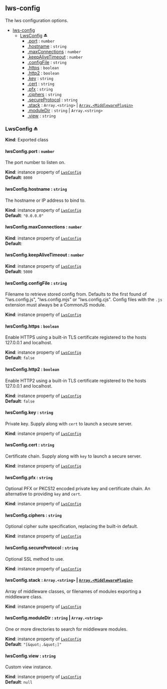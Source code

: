<a name="module_lws-config"></a>

## lws-config
The lws configuration options.


* [lws-config](#module_lws-config)
    * [LwsConfig](#exp_module_lws-config--LwsConfig) ⏏
        * [.port](#module_lws-config--LwsConfig+port) : <code>number</code>
        * [.hostname](#module_lws-config--LwsConfig+hostname) : <code>string</code>
        * [.maxConnections](#module_lws-config--LwsConfig+maxConnections) : <code>number</code>
        * [.keepAliveTimeout](#module_lws-config--LwsConfig+keepAliveTimeout) : <code>number</code>
        * [.configFile](#module_lws-config--LwsConfig+configFile) : <code>string</code>
        * [.https](#module_lws-config--LwsConfig+https) : <code>boolean</code>
        * [.http2](#module_lws-config--LwsConfig+http2) : <code>boolean</code>
        * [.key](#module_lws-config--LwsConfig+key) : <code>string</code>
        * [.cert](#module_lws-config--LwsConfig+cert) : <code>string</code>
        * [.pfx](#module_lws-config--LwsConfig+pfx) : <code>string</code>
        * [.ciphers](#module_lws-config--LwsConfig+ciphers) : <code>string</code>
        * [.secureProtocol](#module_lws-config--LwsConfig+secureProtocol) : <code>string</code>
        * [.stack](#module_lws-config--LwsConfig+stack) : <code>Array.&lt;string&gt;</code> \| [<code>Array.&lt;MiddlewarePlugin&gt;</code>](https://github.com/lwsjs/lws/blob/master/doc/middleware-plugin.md)
        * [.moduleDir](#module_lws-config--LwsConfig+moduleDir) : <code>string</code> \| <code>Array.&lt;string&gt;</code>
        * [.view](#module_lws-config--LwsConfig+view) : <code>string</code>

<a name="exp_module_lws-config--LwsConfig"></a>

### LwsConfig ⏏
**Kind**: Exported class  
<a name="module_lws-config--LwsConfig+port"></a>

#### lwsConfig.port : <code>number</code>
The port number to listen on.

**Kind**: instance property of [<code>LwsConfig</code>](#exp_module_lws-config--LwsConfig)  
**Default**: <code>8000</code>  
<a name="module_lws-config--LwsConfig+hostname"></a>

#### lwsConfig.hostname : <code>string</code>
The hostname or IP address to bind to.

**Kind**: instance property of [<code>LwsConfig</code>](#exp_module_lws-config--LwsConfig)  
**Default**: <code>&quot;0.0.0.0&quot;</code>  
<a name="module_lws-config--LwsConfig+maxConnections"></a>

#### lwsConfig.maxConnections : <code>number</code>
**Kind**: instance property of [<code>LwsConfig</code>](#exp_module_lws-config--LwsConfig)  
**Default**: <code></code>  
<a name="module_lws-config--LwsConfig+keepAliveTimeout"></a>

#### lwsConfig.keepAliveTimeout : <code>number</code>
**Kind**: instance property of [<code>LwsConfig</code>](#exp_module_lws-config--LwsConfig)  
**Default**: <code>5000</code>  
<a name="module_lws-config--LwsConfig+configFile"></a>

#### lwsConfig.configFile : <code>string</code>
Filename to retrieve stored config from. Defaults to the first found of "lws.config.js", "lws.config.mjs" or "lws.config.cjs". Config files with the `.js` extension must always be a CommonJS module.

**Kind**: instance property of [<code>LwsConfig</code>](#exp_module_lws-config--LwsConfig)  
<a name="module_lws-config--LwsConfig+https"></a>

#### lwsConfig.https : <code>boolean</code>
Enable HTTPS using a built-in TLS certificate registered to the hosts 127.0.0.1 and localhost.

**Kind**: instance property of [<code>LwsConfig</code>](#exp_module_lws-config--LwsConfig)  
**Default**: <code>false</code>  
<a name="module_lws-config--LwsConfig+http2"></a>

#### lwsConfig.http2 : <code>boolean</code>
Enable HTTP2 using a built-in TLS certificate registered to the hosts 127.0.0.1 and localhost.

**Kind**: instance property of [<code>LwsConfig</code>](#exp_module_lws-config--LwsConfig)  
**Default**: <code>false</code>  
<a name="module_lws-config--LwsConfig+key"></a>

#### lwsConfig.key : <code>string</code>
Private key. Supply along with `cert` to launch a secure server.

**Kind**: instance property of [<code>LwsConfig</code>](#exp_module_lws-config--LwsConfig)  
<a name="module_lws-config--LwsConfig+cert"></a>

#### lwsConfig.cert : <code>string</code>
Certificate chain. Supply along with `key` to launch a secure server.

**Kind**: instance property of [<code>LwsConfig</code>](#exp_module_lws-config--LwsConfig)  
<a name="module_lws-config--LwsConfig+pfx"></a>

#### lwsConfig.pfx : <code>string</code>
Optional PFX or PKCS12 encoded private key and certificate chain. An alternative to providing `key` and `cert`.

**Kind**: instance property of [<code>LwsConfig</code>](#exp_module_lws-config--LwsConfig)  
<a name="module_lws-config--LwsConfig+ciphers"></a>

#### lwsConfig.ciphers : <code>string</code>
Optional cipher suite specification, replacing the built-in default.

**Kind**: instance property of [<code>LwsConfig</code>](#exp_module_lws-config--LwsConfig)  
<a name="module_lws-config--LwsConfig+secureProtocol"></a>

#### lwsConfig.secureProtocol : <code>string</code>
Optional SSL method to use.

**Kind**: instance property of [<code>LwsConfig</code>](#exp_module_lws-config--LwsConfig)  
<a name="module_lws-config--LwsConfig+stack"></a>

#### lwsConfig.stack : <code>Array.&lt;string&gt;</code> \| [<code>Array.&lt;MiddlewarePlugin&gt;</code>](https://github.com/lwsjs/lws/blob/master/doc/middleware-plugin.md)
Array of middleware classes, or filenames of modules exporting a middleware class.

**Kind**: instance property of [<code>LwsConfig</code>](#exp_module_lws-config--LwsConfig)  
<a name="module_lws-config--LwsConfig+moduleDir"></a>

#### lwsConfig.moduleDir : <code>string</code> \| <code>Array.&lt;string&gt;</code>
One or more directories to search for middleware modules.

**Kind**: instance property of [<code>LwsConfig</code>](#exp_module_lws-config--LwsConfig)  
**Default**: <code>&quot;[\&quot;.\&quot;]&quot;</code>  
<a name="module_lws-config--LwsConfig+view"></a>

#### lwsConfig.view : <code>string</code>
Custom view instance.

**Kind**: instance property of [<code>LwsConfig</code>](#exp_module_lws-config--LwsConfig)  
**Default**: <code>null</code>  
